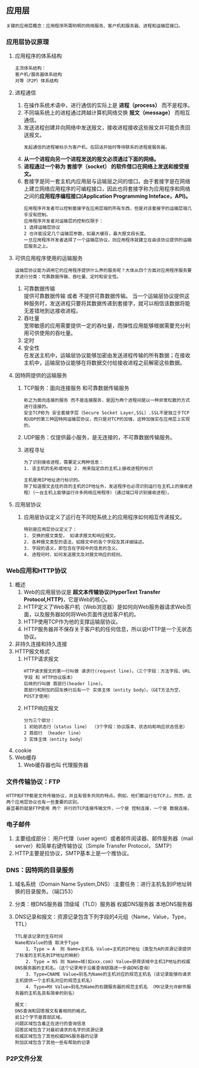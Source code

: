 ## 应用层
```
关键的应用层概念：应用程序所需哟啊的网络服务、客户机和服务器、进程和运输层接口。
```
### 应用层协议原理
1. 应用程序的体系结构
    ```
    主流体系结构：
    客户机/服务器体系结构
    对等（P2P）体系结构
    ```
1. 进程通信
    1. 在操作系统术语中，进行通信的实际上是 **进程（process）** 而不是程序。
    1. 不同端系统上的进程通过跨越计算机网络交换 **报文（message）** 而相互通信。
    1. 发送进程创建并向网络中发送报文，接收进程接收这些报文并可能负责回送报文。
        ```
        发起通信的进程被标示为客户机，在回话开始时等待联系的进程是服务器。
        ```
    1. **从一个进程向另一个进程发送的报文必须通过下面的网络。**
    1. **进程通过一个称为 套接字（socket） 的软件借口在网络上发送和接受报文。**
    1. 套接字是同一套主机内应用层与运输层之间的借口。由于套接字是在网络上建立网络应用程序的可编程接口，因此也将套接字称为应用程序和网络之间的**应用程序编程接口(Application Programming Inteface，API)。**
        ```
        应用程序开发者可以控制套接字在应用层端的所有东西，但是对该套接字的运输层端几乎没有控制。
        应用程序开发者对运输层的控制仅限于：
        1 选择运输层协议
        2 也许能设定几个运输层参数，如最大缓存，最大报文段长度。
        一旦应用程序开发者选择了一个运输层协议，则应用程序就建立在由该协议提供的运输层服务之上。
        ```
1. 可供应用程序使用的运输服务
    ```
    运输层协议能为调用它的应用程序提供什么养的服务呢？大体从四个方面对应用程序服务要求进行分类：可靠数据传输、吞吐量、定时和安全性。
    ```
    1. 可靠数据传输   
        提供可靠数据传输 或者 不提供可靠数据传输。
        当一个运输层协议提供这种服务时，发送进程只要将其数据传递到套接字，就可以相信该数据将能无差错地到达接收进程。
    1. 吞吐量  
        宽带敏感的应用需要提供一定的吞吐量，而弹性应用能够根据需要充分利用可供使用的吞吐量。
    1. 定时  
    1. 安全性  
        在发送主机中，运输层协议能够加密由发送进程传输的所有数据；在接收主机中，运输层协议能够在将数据交付给接收进程之前解密这些数据。
1. 因特网提供的运输服务
    1. TCP服务：面向连接服务 和可靠数据传输服务 

        ```
        称之为面向连接的服务 而不是连接服务，是因为两个进程间是以一种非常松散的方式进行连接的。
        安全TCP称为 安全套接字层（Secure Socket Layer,SSL）.SSL不是独立于TCP和UDP的第三种因特网运输层协议，而只是对TCP的加强，这种加强实在应用层上实现的。
        ```

    1. UDP服务：仅提供最小服务，是无连接的，不可靠数据传输服务。
    1. 进程寻址

        ```
        为了识别接收进程，需要定义两种信息：
        1. 该主机的名称或地址 2. 用来指定目的主机上接收进程的标识

        主机是用IP地址进行标识的。
        除了知道报文去往的目的主机的IP地址外，发送程序也必须识别运行在主机上的接收进程）（一台主机上能够运行许多网络应用程序）（通过端口号识别接收进程）。
        ```

1. 应用层协议
    1. 应用层协议定义了运行在不同短系统上的应用程序如何相互传递报文。

        ```
        特别是应用层协议定义了：
        1. 交换的报文类型， 如请求报文和响应报文。
        2. 各种报文类型的语法，如报文中的各个字段及其详细描述。
        3. 字段的语义，即包含在字段中的信息的含义。
        4. 进程何时、如何发送报文及对报文响应的规则。
        ```
        
### Web应用和HTTP协议
1. 概述
    1. Web的应用层协议是 **超文本传输协议(HyperText Transfer Protocol,HTTP)**，它是Web的核心。
    1. HTTP定义了Web客户机（Web浏览器）是如何向Web服务器请求Web页面，以及服务器如何将Web页面传送给客户机的。
    1. HTTP使用TCP作为他的支撑运输层协议。
    1. HTTP服务器并不保存关于客户机的任何信息，所以说HTTP是一个无状态协议。
1. 非持久连接和持久连接
1. HTTP报文格式
    1. HTTP请求报文
        ```
        HTTP请求报文的第一行叫做 请求行(request line)。（三个字段：方法字段，URL字段 和 HTTP协议版本）
        后继的行叫做 首部行(header line)。
        首部行和附加的回车换行后有一个 实体主体（entity body）。（GET方法为空，POST才使用）
        ```
    1. HTTP响应报文
        ```
        分为三个部分：
        1 初始状态行（status line） （3个字段：协议版本、状态码和响应状态信息）
        2 首部行 （header line）
        3 实体主体（entity body）
        ```
1. cookie
1. Web缓存
    1. Web缓存器也叫 代理服务器

### 文件传输协议：FTP
    HTTP和FTP都是文件传输协议，并且有很多共同的特点。例如，他们都运行在TCP上。然而，这两个应用层协议也有一些重要的区别。
    最显著的就是FTP使用 两个 并行的TCP连接传输文件，一个是 控制连接，一个是 数据连接。

### 电子邮件
1. 主要组成部分： 用户代理（user agent）或者邮件阅读器、邮件服务器（mail server）和简单右键传输协议（Simple Transfer Protocol， SMTP）
1. HTTP主要是拉协议，SMTP基本上是一个推协议。

### DNS：因特网的目录服务
1. 域名系统（Domain Name System,DNS）:主要任务：进行主机名到IP地址转换的目录服务。（端口53）
1. 分类：根DNS服务器   顶级域（TLD）服务器  权威DNS服务器 本地DNS服务器
1. DNS记录和报文：资源记录包含下列字段的4元组（Name，Value，Type，TTL）

    ```
    TTL是该记录的生存时间
    Name和Value的值 取决于Type
        1. Type = A  则 Name=主机名 Value=主机的IP地址（类型为A的资源记录提供了标准的主机名到IP地址的映射）
        2. Type = NS 则 Name=域(如xxx.com) Value=获得该域中主机IP地址的权威DNS服务器的主机名。（这个记录用于沿着查询链路进一步由DNS查询）
        3. Type=CNAME Value=别名为Name的主机对应的规范主机名（该记录能够向请求主机提供一个主机名对应的规范主机名）
        4. Type=MX Value=别名为Name的右键服务器的规范主机名 （MX记录允许邮件服务器的主机名具有简单的别名）
    ```

    ```
    报文：
    DNS查询和回答报文有着相同的格式。
    前12个字节是首部区域。
    问题区域包含着正在进行的查询信息
    回答区域包含了对最初请求的名字的资源记录
    权威区域包含了其他权威DNS服务器的记录
    附加区域包含了其他一些有帮助的记录
    ```
    
### P2P文件分发